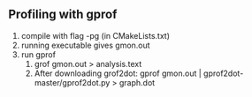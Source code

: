 ## Profiling with gprof
1. compile with flag -pg (in CMakeLists.txt)
2. running executable  gives gmon.out
3. run gprof
   1. grof <executable> gmon.out > analysis.text
   2. After downloading grof2dot:
   gprof <executable> gmon.out | gprof2dot-master/gprof2dot.py > graph.dot